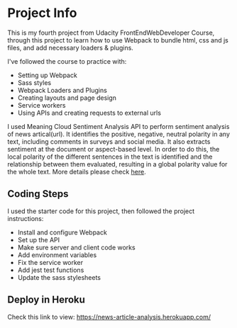 # Project Info

This is my fourth project from Udacity FrontEndWebDeveloper Course, through this project to learn how to use Webpack to bundle html, css and js files, and add necessary loaders & plugins.

I've followed the course to practice with:
- Setting up Webpack
- Sass styles
- Webpack Loaders and Plugins
- Creating layouts and page design
- Service workers
- Using APIs and creating requests to external urls

I used Meaning Cloud Sentiment Analysis API to perform sentiment analysis of news artical(url). It identifies the positive, 
negative, neutral polarity in any text, including comments in surveys and social media. It also extracts sentiment at the 
document or aspect-based level. In order to do this, the local polarity of the different sentences in the text is identified 
and the relationship between them evaluated, resulting in a global polarity value for the whole text. More details please 
check [here](https://www.meaningcloud.com/developer/sentiment-analysis).

## Coding Steps
I used the starter code for this project, then followed the project instructions: 
- Install and configure Webpack
- Set up the API 
- Make sure server and client code works
- Add environment variables
- Fix the service worker
- Add jest test functions
- Update the sass stylesheets

## Deploy in Heroku
Check this link to view:
https://news-article-analysis.herokuapp.com/
